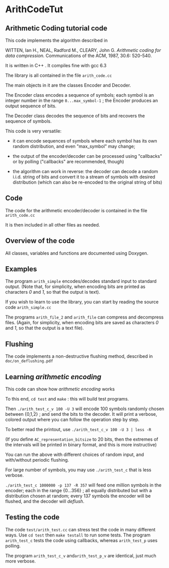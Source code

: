 # ArithCodeTut

## Arithmetic Coding tutorial code

This code implements the algorithm  described in

WITTEN, Ian H., NEAL, Radford M., CLEARY, John G. 
_Arithmetic coding for data compression._
Communications of the ACM, 1987, 30.6: 520-540.

It is written in C++ . It compiles fine with gcc 6.3

The library is all contained in the file `arith_code.cc`

The main objects in it  are the classes Encoder and  Decoder.

The Encoder class encodes a sequence of symbols;
each symbol is an integer number in the range 
`0...max_symbol-1` ;
the Encoder produces an output sequence of bits.

The Decoder class decodes the sequence of bits and recovers the sequence of symbols.

This code is very versatile:

- it can encode sequences of symbols
  where each symbol has its own random distribution,
  and even "max_symbol" may change;

- the output of the encoder/decoder can be processed
   using "callbacks" or by polling ("callbacks" are recommended, though)

- the algorithm can work in reverse:
   the decoder can decode a random i.i.d. string of bits
   and convert it to a stream of symbols with desired distribution
  (which can also be re-encoded to the original string of bits)


## Code

The code for the arithmetic encoder/decoder is contained in the file `arith_code.cc`

It is then included in all other files as needed.

## Overview of the code

All classes, variables and functions  are documented using Doxygen.

## Examples

The program `arith_simple` encodes/decodes standard input to standard output.
(Note that, for simplicity, when encoding bits are printed as characters *0* and *1*, so that
the output is text).

If you wish to learn to use the library, you can start by reading the source code `arith_simple.cc`
 
The programs `arith_file_2` and  `arith_file`  can compress and decompress files.
(Again, for simplicity, when encoding bits are saved as characters *0* and *1*, so that
the output is a text file).

## Flushing

The code implements a non-destructive flushing method, described in `doc/on_deflushing.pdf`

## Learning _arithmetic encoding_

This code can show how _arithmetic encoding_ works

To this end, `cd test` and `make` : this will build test programs.

Then `./arith_test_c_v 100 -U 3` will encode 100 symbols randomly chosen between {0,1,2} ;
and send the bits to the decoder.
It will print a verbose, colored output where you can follow the operation step by step.

To better read the printout, use `./arith_test_c_v 100 -U 3 | less -R` 

(If you define `AC_representation_bitsize` to  20 bits, then the extremes of the intervals will be printed
in binary format, and this is more instructive)

You can run the above with different choices of random input, and with/without periodic flushing.

For large number of symbols, you may use `./arith_test_c` that is less verbose.

`./arith_test_c 1000000 -p 137 -R 357` will feed one million
symbols in the encoder; each in the range {0...356} ; all equally distributed but with a  distribution chosen at random;
every 137 symbols the encoder will be flushed, and the decoder will _deflush_.


## Testing the code

The code  `test/arith_test.cc` can stress test the code in many different ways. Use `cd test` then `make testall` to run some tests. The program `arith_test_c` tests the code using callbacks, whereas `arith_test_p` uses polling.

The program `arith_test_c_v` and`arith_test_p_v` are identical, just much more verbose.

